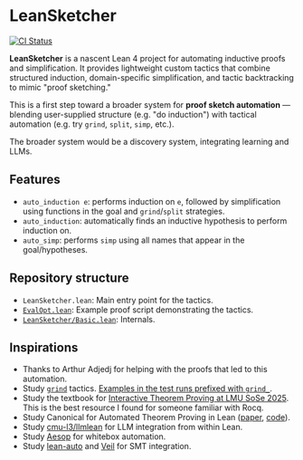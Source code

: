# LeanSketcher

[![CI Status](https://github.com/namin/LeanSketcher/actions/workflows/lean_action_ci.yml/badge.svg)](https://github.com/namin/LeanSketcher/actions/workflows/lean_action_ci.yml)


**LeanSketcher** is a nascent Lean 4 project for automating inductive proofs and simplification. It provides lightweight custom tactics that combine structured induction, domain-specific simplification, and tactic backtracking to mimic "proof sketching."

This is a first step toward a broader system for **proof sketch automation** — blending user-supplied structure (e.g. "do induction") with tactical automation (e.g. try `grind`, `split`, `simp`, etc.).

The broader system would be a discovery system, integrating learning and LLMs.

## Features

* `auto_induction e`: performs induction on `e`, followed by simplification using functions in the goal and `grind`/`split` strategies.
* `auto_induction`: automatically finds an inductive hypothesis to perform induction on.
* `auto_simp`: performs `simp` using all names that appear in the goal/hypotheses.

## Repository structure

* `LeanSketcher.lean`: Main entry point for the tactics.
* [`EvalOpt.lean`](EvalOpt.lean): Example proof script demonstrating the tactics.
* [`LeanSketcher/Basic.lean`](LeanSketcher/Basic.lean): Internals.

## Inspirations

* Thanks to Arthur Adjedj for helping with the proofs that led to this automation.
* Study [`grind`](https://github.com/leanprover/lean4/tree/master/src/Lean/Meta/Tactic/Grind) tactics. [Examples in the test runs prefixed with `grind_`](https://github.com/leanprover/lean4/tree/master/tests/lean/run).
* Study the textbook for [Interactive Theorem Proving at LMU SoSe 2025](https://github.com/blanchette/interactive_theorem_proving_2025). This is the best resource I found for someone familiar with Rocq.
* Study Canonical for Automated Theorem Proving in Lean ([paper](https://arxiv.org/abs/2504.06239), [code](https://github.com/chasenorman/CanonicalLean)).
* Study [cmu-l3/llmlean](https://github.com/cmu-l3/llmlean) for LLM integration from within Lean.
* Study [Aesop](https://github.com/leanprover-community/aesop) for whitebox automation.
* Study [lean-auto](https://github.com/leanprover-community/lean-auto) and [Veil](https://github.com/verse-lab/veil) for SMT integration.
